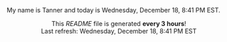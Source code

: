 My name is Tanner and today is Wednesday, December 18, 8:41 PM EST.

<p align="center">This <i>README</i> file is generated <b>every 3 hours</b>!</br>Last refresh: Wednesday, December 18, 8:41 PM EST<br /></p>
